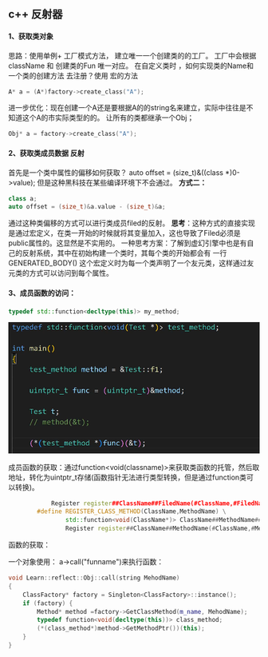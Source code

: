 ## c++ 反射器

#### 1、获取类对象

思路：使用单例+ 工厂模式方法， 建立唯一一个创建类的的工厂。
工厂中会根据 className 和 创建类的Fun 唯一对应。
在自定义类时 ，如何实现类的Name和 一个类的创建方法 去注册？使用 宏的方法

```C++
A* a = (A*)factory->create_class("A");
```

进一步优化：现在创建一个A还是要根据A的的string名来建立，实际中往往是不知道这个A的市实际类型的的。
让所有的类都继承一个Obj；

```c++
Obj* a = factory->create_class("A");
```

#### 2、获取类成员数据 反射

首先是一个类中属性的偏移如何获取？
auto offset =  (size_t)&((class *)0->value);
但是这种黑科技在某些编译环境下不会通过。
**方式二：**

```c++
class a;
auto offset = (size_t)&a.value - (size_t)&a;
```


通过这种类偏移的方式可以进行类成员filed的反射。
**思考**：这种方式的直接实现是通过宏定义，在类一开始的时候就将其变量加入，这也导致了Filed必须是
public属性的。这显然是不实用的。
一种思考方案：了解到虚幻引擎中也是有自己的反射系统，其中在初始构建一个类时，其每个类的开始都会有
一行 GENERATED_BODY()
这个宏定义时为每一个类声明了一个友元类，这样通过友元类的方式可以访问到每个属性。

#### 3、成员函数的访问：

```c++
typedef std::function<decltype(this)> my_method;
```

![image-20230131105617139](./assets/image-20230131105617139.png)



成员函数的获取：通过function<void(classname)>来获取类函数的托管，然后取地址，转化为uintptr_t存储(函数指针无法进行类型转换，但是通过function类可以转换)。

```c++
			Register register##ClassName##FiledName(#ClassName,#FiledName,#FiledType,(size_t)(&ClassName##FiledName.FiledName) - (size_t)(& ClassName##FiledName))
		#define REGISTER_CLASS_METHOD(ClassName,MethodName)	\
				std::function<void(ClassName*)> ClassName##MethodName##method = &ClassName::MethodName;\
				Register register##ClassName##MethodName(#ClassName,#MethodName,(uintptr_t)&ClassName##MethodName##method)

```



函数的获取：

一个对象使用： a->call("funname")来执行函数：

```c++
void Learn::reflect::Obj::call(string MehodName)
{
	ClassFactory* factory = Singleton<ClassFactory>::instance();
	if (factory) {
		Method* method =factory->GetClassMethod(m_name, MehodName);
		typedef function<void(decltype(this))> class_method;
		(*(class_method*)method->GetMethodPtr())(this);
	}
}
```



